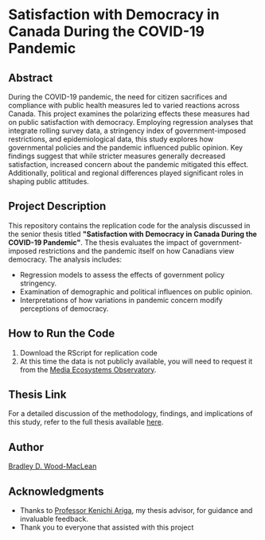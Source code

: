 # Satisfaction with Democracy in Canada During the COVID-19 Pandemic

## Abstract
During the COVID-19 pandemic, the need for citizen sacrifices and compliance with public health measures led to varied reactions across Canada. This project examines the polarizing effects these measures had on public satisfaction with democracy. Employing regression analyses that integrate rolling survey data, a stringency index of government-imposed restrictions, and epidemiological data, this study explores how governmental policies and the pandemic influenced public opinion. Key findings suggest that while stricter measures generally decreased satisfaction, increased concern about the pandemic mitigated this effect. Additionally, political and regional differences played significant roles in shaping public attitudes.

## Project Description
This repository contains the replication code for the analysis discussed in the senior thesis titled **"Satisfaction with Democracy in Canada During the COVID-19 Pandemic"**. The thesis evaluates the impact of government-imposed restrictions and the pandemic itself on how Canadians view democracy. The analysis includes:
- Regression models to assess the effects of government policy stringency.
- Examination of demographic and political influences on public opinion.
- Interpretations of how variations in pandemic concern modify perceptions of democracy.

## How to Run the Code
1. Download the RScript for replication code
2. At this time the data is not publicly available, you will need to request it from the [Media Ecosystems Observatory](https://www.mediaecosystemobservatory.com/).

## Thesis Link
For a detailed discussion of the methodology, findings, and implications of this study, refer to the full thesis available [here](https://tspace.library.utoronto.ca/handle/1807/138435).

## Author
[Bradley D. Wood-MacLean](https://ca.linkedin.com/in/bwoodmaclean)

## Acknowledgments
- Thanks to [Professor Kenichi Ariga](https://politics.utoronto.ca/faculty/profile/281/), my thesis advisor, for guidance and invaluable feedback.
- Thank you to everyone that assisted with this project


